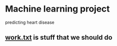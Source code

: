 # Machine learning project
predicting heart disease

## [work.txt](work.txt) is stuff that we should do

